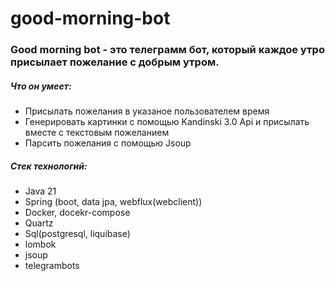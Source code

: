 # good-morning-bot
### Good morning bot - это телеграмм бот, который каждое утро присылает пожелание с добрым утром.

##### Что он умеет:
  - Присылать пожелания в указаное пользователем время
  - Генерировать картинки с помощью Kandinski 3.0 Api и присылать вместе с текстовым пожеланием
  - Парсить пожелания с помощью Jsoup

##### Стек технологий:
  - Java 21
  - Spring (boot, data jpa, webflux(webclient))
  - Docker, docekr-compose
  - Quartz
  - Sql(postgresql, liquibase)
  - lombok
  - jsoup
  - telegrambots
